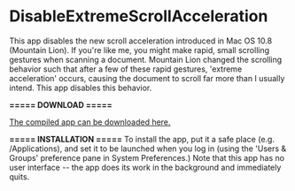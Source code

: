 DisableExtremeScrollAcceleration
================================

This app disables the new scroll acceleration introduced in Mac OS 10.8 (Mountain Lion). If you're like me, you might make rapid, small scrolling gestures when scanning a document. Mountain Lion changed the scrolling behavior such that after a few of these rapid gestures, 'extreme acceleration' occurs, causing the document to scroll far more than I usually intend. This app disables this behavior.

__===== DOWNLOAD =====__

[The compiled app can be downloaded here.](https://github.com/downloads/davekeck/DisableExtremeScrollAcceleration/DisableExtremeScrollAcceleration.zip)

__===== INSTALLATION =====__
To install the app, put it a safe place (e.g. /Applications), and set it to be launched when you log in (using the 'Users & Groups' preference pane in System Preferences.) Note that this app has no user interface -- the app does its work in the background and immediately quits.